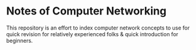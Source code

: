 # Notes of Computer Networking

This repository is an effort to index computer network concepts to use for quick revision for relatively experienced folks & quick introduction for beginners.
